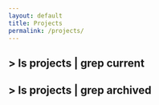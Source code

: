 ```yaml
---
layout: default
title: Projects
permalink: /projects/
---
```

## > ls projects | grep current

## > ls projects | grep archived
